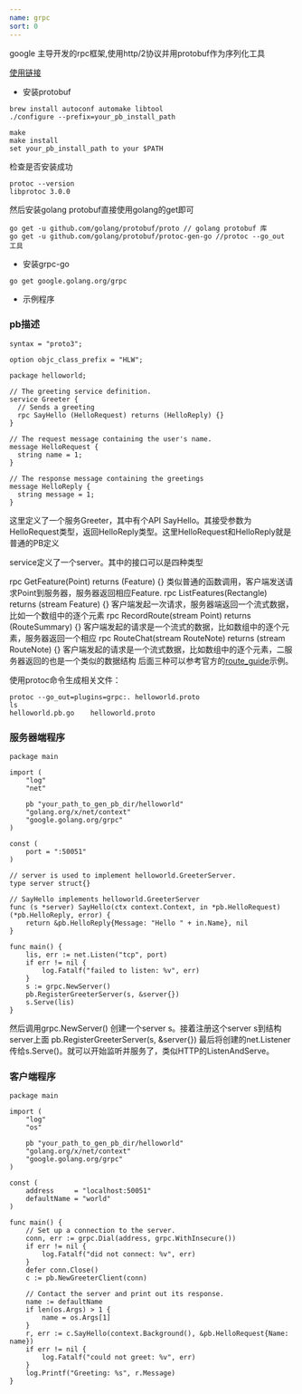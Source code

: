 ```yaml
---
name: grpc
sort: 0
---
```


google 主导开发的rpc框架,使用http/2协议并用protobuf作为序列化工具


[使用链接](https://blog.csdn.net/omnispace/article/details/79562630)
- 安装protobuf

```
brew install autoconf automake libtool
./configure --prefix=your_pb_install_path

make 
make install
set your_pb_install_path to your $PATH
```

检查是否安装成功

```
protoc --version
libprotoc 3.0.0
```

然后安装golang protobuf直接使用golang的get即可

```
go get -u github.com/golang/protobuf/proto // golang protobuf 库
go get -u github.com/golang/protobuf/protoc-gen-go //protoc --go_out 工具
```

- 安装grpc-go

```
go get google.golang.org/grpc
```

- 示例程序

### pb描述

```
syntax = "proto3";
 
option objc_class_prefix = "HLW";
 
package helloworld;
 
// The greeting service definition.
service Greeter {
  // Sends a greeting
  rpc SayHello (HelloRequest) returns (HelloReply) {}
}
 
// The request message containing the user's name.
message HelloRequest {
  string name = 1;
}
 
// The response message containing the greetings
message HelloReply {
  string message = 1;
}
```

这里定义了一个服务Greeter，其中有个API SayHello。其接受参数为HelloRequest类型，返回HelloReply类型。这里HelloRequest和HelloReply就是普通的PB定义


service定义了一个server。其中的接口可以是四种类型

rpc GetFeature(Point) returns (Feature) {}
类似普通的函数调用，客户端发送请求Point到服务器，服务器返回相应Feature.
rpc ListFeatures(Rectangle) returns (stream Feature) {}
客户端发起一次请求，服务器端返回一个流式数据，比如一个数组中的逐个元素
rpc RecordRoute(stream Point) returns (RouteSummary) {}
客户端发起的请求是一个流式的数据，比如数组中的逐个元素，服务器返回一个相应
rpc RouteChat(stream RouteNote) returns (stream RouteNote) {}
客户端发起的请求是一个流式数据，比如数组中的逐个元素，二服务器返回的也是一个类似的数据结构
后面三种可以参考官方的[route_guide](https://link.jianshu.com/?t=https://github.com/grpc/grpc-go/tree/master/examples/route_guide)示例。


使用protoc命令生成相关文件：

```
protoc --go_out=plugins=grpc:. helloworld.proto
ls
helloworld.pb.go    helloworld.proto
```

### 服务器端程序


```
package main
 
import (
    "log"
    "net"
 
    pb "your_path_to_gen_pb_dir/helloworld"
    "golang.org/x/net/context"
    "google.golang.org/grpc"
)
 
const (
    port = ":50051"
)
 
// server is used to implement helloworld.GreeterServer.
type server struct{}
 
// SayHello implements helloworld.GreeterServer
func (s *server) SayHello(ctx context.Context, in *pb.HelloRequest) (*pb.HelloReply, error) {
    return &pb.HelloReply{Message: "Hello " + in.Name}, nil
}
 
func main() {
    lis, err := net.Listen("tcp", port)
    if err != nil {
        log.Fatalf("failed to listen: %v", err)
    }
    s := grpc.NewServer()
    pb.RegisterGreeterServer(s, &server{})
    s.Serve(lis)
}

```

然后调用grpc.NewServer() 创建一个server s。接着注册这个server s到结构server上面 pb.RegisterGreeterServer(s, &server{}) 最后将创建的net.Listener传给s.Serve()。就可以开始监听并服务了，类似HTTP的ListenAndServe。


### 客户端程序

```
package main
 
import (
    "log"
    "os"
 
    pb "your_path_to_gen_pb_dir/helloworld"
    "golang.org/x/net/context"
    "google.golang.org/grpc"
)
 
const (
    address     = "localhost:50051"
    defaultName = "world"
)
 
func main() {
    // Set up a connection to the server.
    conn, err := grpc.Dial(address, grpc.WithInsecure())
    if err != nil {
        log.Fatalf("did not connect: %v", err)
    }
    defer conn.Close()
    c := pb.NewGreeterClient(conn)
 
    // Contact the server and print out its response.
    name := defaultName
    if len(os.Args) > 1 {
        name = os.Args[1]
    }
    r, err := c.SayHello(context.Background(), &pb.HelloRequest{Name: name})
    if err != nil {
        log.Fatalf("could not greet: %v", err)
    }
    log.Printf("Greeting: %s", r.Message)
}


```


